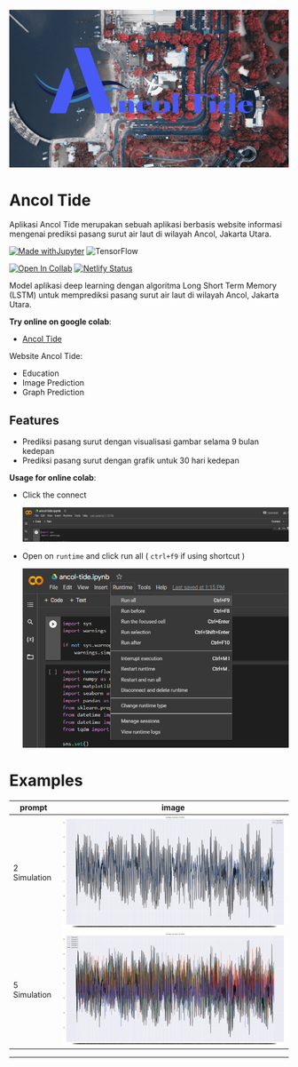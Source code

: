 ![banner](.github/ancol-tide.png)

# Ancol Tide
Aplikasi Ancol Tide merupakan sebuah aplikasi berbasis website informasi mengenai prediksi pasang surut air laut di wilayah Ancol, Jakarta Utara. 

[![Made withJupyter](https://img.shields.io/badge/Made%20with-Jupyter-orange?style=for-the-badge&logo=Jupyter)](https://jupyter.org/try) ![TensorFlow](https://img.shields.io/badge/TensorFlow-%23FF6F00.svg?style=for-the-badge&logo=TensorFlow&logoColor=white)

[![Open In Collab](https://colab.research.google.com/assets/colab-badge.svg)](https://colab.research.google.com/github/Naereen/badges) [![Netlify Status](https://api.netlify.com/api/v1/badges/b782e7b7-3661-460f-90e4-f9c1d52eb134/deploy-status)](https://app.netlify.com/sites/ancol-tide/deploys)


Model aplikasi deep learning dengan algoritma Long Short Term Memory (LSTM) untuk memprediksi pasang surut air laut di wilayah Ancol, Jakarta Utara. 

**Try online on google colab**: 
- [Ancol Tide](https://colab.research.google.com/drive/1cJ9IjbAqODlGZhmWOxPLNIyW6ZIRPTP5?usp=sharing)

Website Ancol Tide:
- Education
- Image Prediction
- Graph Prediction

## Features

- Prediksi pasang surut dengan visualisasi gambar selama 9 bulan kedepan
- Prediksi pasang surut dengan grafik untuk 30 hari kedepan

**Usage for online colab**:

- Click the connect

  ![connect](.github/connect.png)

- Open on ``runtime`` and click run all ( ``ctrl+f9`` if using shortcut )
  
  ![running](.github/run.png)

 
# Examples

| prompt | image |
| ------ | ----- |
| 2 Simulation | ![sim2](.github/sim2.png) |
| 5 Simulation | ![sim5](.github/sim5.png) |


---

